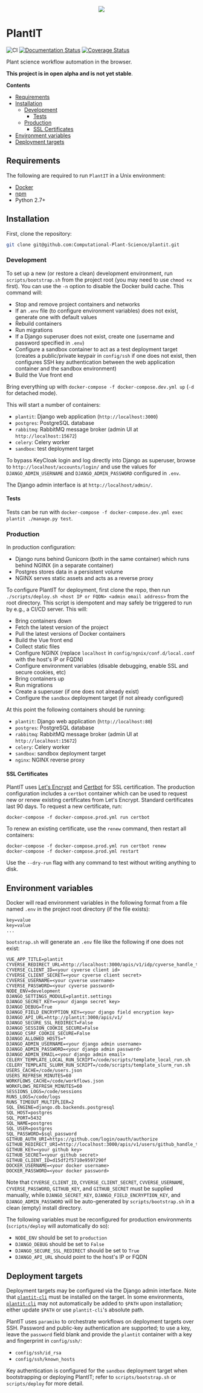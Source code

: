 <p align="center">
<img src="https://github.com/Computational-Plant-Science/plantit/blob/master/plantit/front_end/src/assets/logo.png?raw=true" />
</p>

# PlantIT

![CI](https://github.com/Computational-Plant-Science/plantit/workflows/CI/badge.svg)
[![Documentation Status](https://readthedocs.org/projects/plantit/badge/?version=latest)](https://plantit.readthedocs.io/en/latest/?badge=latest)
[![Coverage Status](https://coveralls.io/repos/github/Computational-Plant-Science/plantit/badge.svg?branch=HEAD)](https://coveralls.io/github/Computational-Plant-Science/plantit)

Plant science workflow automation in the browser.

**This project is in open alpha and is not yet stable**.

<!-- START doctoc generated TOC please keep comment here to allow auto update -->
<!-- DON'T EDIT THIS SECTION, INSTEAD RE-RUN doctoc TO UPDATE -->
**Contents**

- [Requirements](#requirements)
- [Installation](#installation)
  - [Development](#development)
    - [Tests](#tests)
  - [Production](#production)
    - [SSL Certificates](#ssl-certificates)
- [Environment variables](#environment-variables)
- [Deployment targets](#deployment-targets)

<!-- END doctoc generated TOC please keep comment here to allow auto update -->

## Requirements

The following are required to run `PlantIT` in a Unix environment:

- [Docker](https://www.docker.com/)
- [npm](https://www.npmjs.com/get-npm)
- Python 2.7+

## Installation

First, clone the repository:

```bash
git clone git@github.com:Computational-Plant-Science/plantit.git
```

### Development

To set up a new (or restore a clean) development environment, run `scripts/bootstrap.sh` from the project root (you may need to use `chmod +x` first). You can use the `-n` option to disable the Docker build cache. This command will:

- Stop and remove project containers and networks
- If an `.env` file (to configure environment variables) does not exist, generate one with default values
- Rebuild containers
- Run migrations
- If a Django superuser does not exist, create one (username and password specified in `.env`)
- Configure a sandbox container to act as a test deployment target (creates a public/private keypair in `config/ssh` if one does not exist, then configures SSH key authentication between the web application container and the sandbox environment)
- Build the Vue front end

Bring everything up with `docker-compose -f docker-compose.dev.yml up` (`-d` for detached mode).

This will start a number of containers:

- `plantit`: Django web application (`http://localhost:3000`)
- `postgres`: PostgreSQL database
- `rabbitmq`: RabbitMQ message broker (admin UI at `http://localhost:15672`)
- `celery`: Celery worker
- `sandbox`: test deployment target

To bypass KeyCloak login and log directly into Django as superuser, browse to `http://localhost/accounts/login/` and use the values for `DJANGO_ADMIN_USERNAME` and `DJANGO_ADMIN_PASSWORD` configured in `.env`.

The Django admin interface is at `http://localhost/admin/`.

#### Tests

Tests can be run with `docker-compose -f docker-compose.dev.yml exec plantit ./manage.py test`.

### Production

In production configuration:

- Django runs behind Gunicorn (both in the same container) which runs behind NGINX (in a separate container)
- Postgres stores data in a persistent volume
- NGINX serves static assets and acts as a reverse proxy

To configure PlantIT for deployment, first clone the repo, then run `./scripts/deploy.sh <host IP or FQDN> <admin email address>` from the root directory. This script is idempotent and may safely be triggered to run by e.g., a CI/CD server. This will:

- Bring containers down
- Fetch the latest version of the project
- Pull the latest versions of Docker containers
- Build the Vue front end
- Collect static files
- Configure NGINX (replace `localhost` in `config/ngnix/conf.d/local.conf` with the host's IP or FQDN)
- Configure environment variables (disable debugging, enable SSL and secure cookies, etc)
- Bring containers up
- Run migrations
- Create a superuser (if one does not already exist)
- Configure the `sandbox` deployment target (if not already configured)

At this point the following containers should be running:

- `plantit`: Django web application (`http://localhost:80`)
- `postgres`: PostgreSQL database
- `rabbitmq`: RabbitMQ message broker (admin UI at `http://localhost:15672`)
- `celery`: Celery worker
- `sandbox`: sandbox deployment target
- `nginx`: NGINX reverse proxy

#### SSL Certificates

PlantIT uses [Let's Encrypt](https://letsencrypt.org/) and [Certbot](https://certbot.eff.org/) for SSL certification. The production configuration includes a `certbot` container which can be used to request new or renew existing certificates from Let's Encrypt. Standard certificates last 90 days. To request a new certificate, run:

```shell
docker-compose -f docker-compose.prod.yml run certbot
```

To renew an existing certificate, use the `renew` command, then restart all containers:

```shell
docker-compose -f docker-compose.prod.yml run certbot renew
docker-compose -f docker-compose.prod.yml restart
```

Use the `--dry-run` flag with any command to test without writing anything to disk.

## Environment variables

Docker will read environment variables in the following format from a file named `.env` in the project root directory (if the file exists):

```
key=value
key=value
...
```

`bootstrap.sh` will generate an `.env` file like the following if one does not exist:

```
VUE_APP_TITLE=plantit
CYVERSE_REDIRECT_URL=http://localhost:3000/apis/v1/idp/cyverse_handle_temporary_code/
CYVERSE_CLIENT_ID=<your cyverse client id>
CYVERSE_CLIENT_SECRET=<your cyverse client secret>
CVVERSE_USERNAME=<your cyverse username>
CYVERSE_PASSWORD=<your cyverse password>
NODE_ENV=development
DJANGO_SETTINGS_MODULE=plantit.settings
DJANGO_SECRET_KEY=<your django secret key>
DJANGO_DEBUG=True
DJANGO_FIELD_ENCRYPTION_KEY=<your django field encryption key>
DJANGO_API_URL=http://plantit:3000/apis/v1/
DJANGO_SECURE_SSL_REDIRECT=False
DJANGO_SESSION_COOKIE_SECURE=False
DJANGO_CSRF_COOKIE_SECURE=False
DJANGO_ALLOWED_HOSTS=*
DJANGO_ADMIN_USERNAME=<your django admin username>
DJANGO_ADMIN_PASSWORD=<your django admin password>
DJANGO_ADMIN_EMAIL=<your django admin email>
CELERY_TEMPLATE_LOCAL_RUN_SCRIPT=/code/scripts/template_local_run.sh
CELERY_TEMPLATE_SLURM_RUN_SCRIPT=/code/scripts/template_slurm_run.sh
USERS_CACHE=/code/users.json
USERS_REFRESH_MINUTES=60
WORKFLOWS_CACHE=/code/workflows.json
WORKFLOWS_REFRESH_MINUTES=60
SESSIONS_LOGS=/code/sessions
RUNS_LOGS=/code/logs
RUNS_TIMEOUT_MULTIPLIER=2
SQL_ENGINE=django.db.backends.postgresql
SQL_HOST=postgres
SQL_PORT=5432
SQL_NAME=postgres
SQL_USER=postgres
SQL_PASSWORD=$sql_password
GITHUB_AUTH_URI=https://github.com/login/oauth/authorize
GITHUB_REDIRECT_URI=http://localhost:3000/apis/v1/users/github_handle_temporary_code/
GITHUB_KEY=<your github key>
GITHUB_SECRET=<your github secret>
GITHUB_CLIENT_ID=d15df2f5710e9597290f
DOCKER_USERNAME=<your docker username>
DOCKER_PASSWORD=<your docker password>
```

Note that `CYVERSE_CLIENT_ID`, `CYVERSE_CLIENT_SECRET`, `CVVERSE_USERNAME`, `CYVERSE_PASSWORD`, `GITHUB_KEY`, and `GITHUB_SECRET` must be supplied manually, while `DJANGO_SECRET_KEY`, `DJANGO_FIELD_ENCRYPTION_KEY`, and ``DJANGO_ADMIN_PASSWORD`` will be auto-generated by `scripts/bootstrap.sh` in a clean (empty) install directory.

The following variables must be reconfigured for production environments (`scripts/deploy` will automatically do so):

- `NODE_ENV` should be set to `production`
- `DJANGO_DEBUG` should be set to `False`
- `DJANGO_SECURE_SSL_REDIRECT` should be set to `True`
- `DJANGO_API_URL` should point to the host's IP or FQDN

## Deployment targets

Deployment targets may be configured via the Django admin interface. Note that [`plantit-cli`](https://github.com/Computational-Plant-Science/plantit-cli) must be installed on the target. In some environments, [`plantit-cli`](https://github.com/Computational-Plant-Science/plantit-cli) may not automatically be added to `$PATH` upon installation; either update `$PATH` or use `plantit-cli`'s absolute path.

PlantIT uses `paramiko` to orchestrate workflows on deployment targets over SSH. Password and public-key authentication are supported; to use a key, leave the `password` field blank and provide the `plantit` container with a key and fingerprint in `config/ssh/`:

- `config/ssh/id_rsa`
- `config/ssh/known_hosts`

Key authentication is configured for the `sandbox` deployment target when bootstrapping or deploying PlantIT; refer to `scripts/bootstrap.sh` or `scripts/deploy` for more detail.